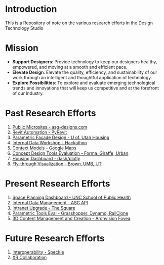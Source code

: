 # Introduction
This is a Repository of note on the various research efforts in the Design Technology Studio

# Mission

-	**Support Designers**: Provide technology to keep our designers healthy, empowered, and moving at a smooth and efficient pace.
-	**Elevate Design**: Elevate the quality, efficiency, and sustainability of our work through an intelligent and thoughtful application of technology.
-	**Explore Possibilities**: To explore and evaluate emerging technological trends and innovations that will keep us competitive and at the forefront of our industry.

# Past Research Efforts
1. [Public Microsites - asg-designs.com](/Entries/24-00-01-Microsites.md)
1. [Revit Automation - PyRevit](/Entries/24-00-02-RevitAutomations.md)
1. [Parametric Facade Design - U of. Utah Housing](/Entries/24-00-03-ParametricDesign.md)
1. [Internal Data Workshop - Hackathon](/Entries/24-00-04-DataWorkshop.md)
1. [Context Models - Google Maps](/Entries/24-00-05-ContextModels.md)
1. [Concept Design Tools Evaluation - Forma, Giraffe, Urban](/Entries/24-00-06-ConceptDesignEval.md)
1. [Housing Dashboard - dash/plotly](/Entries/24-00-07-HousingDashboard.md)
1. [Fly-through Visualization - Brown, UMB, UT](/Entries/24-00-08-AerialVisualizations.md)

# Present Research Efforts
1. [Space Planning Dashboard - UNC School of Public Health](/Entries/24-00-09-SpacePlanningDashboard.md)
1. [Internal Data Management - ASG API](/Entries/24-00-10-DataAPI.md)
1. [Intranet Upgrade - The Square](/Entries/24-00-11-IntranetUpgrade.md)
1. [Parametric Tools Eval - Grasshopper, Dynamo, RailClone](/Entries/24-00-12-ParametricToolsEval.md)
1. [3D Content Management and Creation - Archvision Fovea](/Entries/24-00-13-ContentManagmentEval.md)

# Future Research Efforts
1. [Interoperability - Speckle](/Entries/24-00-14-Interoperability.md)
1. [XR Collaboration](/Entries/24-00-15-XRCollaboration.md)
